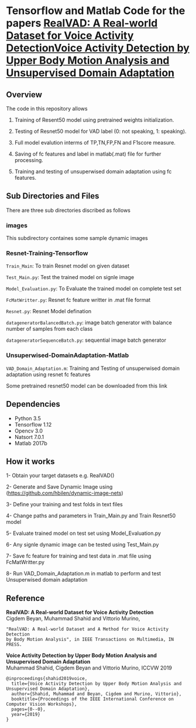 # Tensorflow and Matlab Code for the papers [RealVAD: A Real-world Dataset for Voice Activity Detection]()[Voice Activity Detection by Upper Body Motion Analysis and Unsupervised Domain Adaptation](https://openaccess.thecvf.com/content_ICCVW_2019/html/HBU/Shahid_Voice_Activity_Detection_by_Upper_Body_Motion_Analysis_and_Unsupervised_ICCVW_2019_paper.html)

## Overview

The code in this repository allows 

1. Training of Resent50 model using pretrained weights initialization.

2. Testing of Resnet50 model for VAD label (0: not speaking, 1: speaking).

3. Full model evalution interms of TP,TN,FP,FN and F1score measure. 
 
4. Saving of fc features and label in matlab(.mat) file for further processing. 

5. Training and testing of unsuperwised domain adaptation using fc features.

## Sub Directories and Files
There are three sub directories discribed as follows

### images
This subdirectory containes some sample dynamic images
### Resnet-Training-Tensorflow

``Train_Main``: To train Resnet model on given dataset 

``Test_Main.py``: Test the trained model on signle image

``Model_Evaluation.py``: To Evaluate the trained model on complete test set

``FcMatWritter.py``: Resnet fc feature writter in .mat file format

``Resnet.py``: Resnet Model defination

``datageneratorBalancedBatch.py``: image batch generator with balance number of samples from each class

``datageneratorSequenceBatch.py``: sequential image batch generator

### Unsuperwised-DomainAdaptation-Matlab

``VAD_Domain_Adaptation.m``: Training and Testing of unsuperwised domain adaptation using resnet fc features

Some pretrained resnet50 model can be downloaded from this link

## Dependencies
* Python 3.5
* Tensorflow 1.12
* Opencv 3.0
* Natsort 7.0.1
* Matlab 2017b

## How it works
1- Obtain your target datasets e.g.  RealVAD()

2- Generate and Save Dynamic Image using (https://github.com/hbilen/dynamic-image-nets) 

3- Define your training and test folds in text files 

4- Change paths and parameters in Train_Main.py and Train Resnet50 model

5- Evaluate trained model on test set using Model_Evaluation.py

6- Any signle dynamic image can be tested using Test_Main.py 

7- Save fc feature for training and test data in .mat file using FcMatWritter.py

8- Run VAD_Domain_Adaptation.m in matlab to perform and test Unsuperwised domain adaptation

## Reference

**RealVAD: A Real-world Dataset for Voice Activity Detection**  
Cigdem Beyan, Muhammad Shahid and Vittorio Murino,
```
"RealVAD: A Real-world Dataset and A Method for Voice Activity Detection 
by Body Motion Analysis", in IEEE Transactions on Multimedia, IN PRESS.
```
**Voice Activity Detection by Upper Body Motion Analysis and Unsupervised Domain Adaptation**  
Muhammad Shahid, Cigdem Beyan and Vittorio Murino, ICCVW 2019
```
@inproceedings{shahid2019voice,
  title={Voice Activity Detection by Upper Body Motion Analysis and Unsupervised Domain Adaptation},
  author={Shahid, Muhammad and Beyan, Cigdem and Murino, Vittorio},
  booktitle={Proceedings of the IEEE International Conference on Computer Vision Workshops},
  pages={0--0},
  year={2019}
}
```